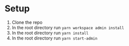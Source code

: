 # Setup

1. Clone the repo
2. In the root directory run `yarn workspace admin install`
3. In the root directory run `yarn install`
4. In the root directory run `yarn start-admin`
